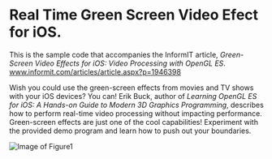 # Real Time Green Screen Video Efect for iOS.

This is the sample code that accompanies the InformIT article, *Green-Screen Video Effects for iOS: Video Processing with OpenGL ES*. www.informit.com/articles/article.aspx?p=1946398

Wish you could use the green-screen effects from movies and TV shows with your iOS devices? You can! Erik Buck, author of *Learning OpenGL ES for iOS: A Hands-on Guide to Modern 3D Graphics Programming*, describes how to perform real-time video processing without impacting performance. Green-screen effects are just one of the cool capabilities! Experiment with the provided demo program and learn how to push out your boundaries.

![Image of Figure1](http://ptgmedia.pearsoncmg.com/images/art_buck_iosgreenscreen/elementLinks/buck1_fig01.jpg)


